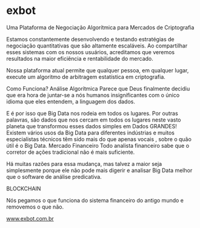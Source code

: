 # exbot
Uma Plataforma de Negociação Algorítmica para Mercados de Criptografia

Estamos constantemente desenvolvendo e testando estratégias de negociação quantitativas que são altamente escaláveis. Ao compartilhar esses sistemas com os nossos usuários, acreditamos que veremos resultados na maior eficiência e rentabilidade do mercado.

Nossa plataforma atual permite que qualquer pessoa, em qualquer lugar, execute um algoritmo de arbitragem estatística em criptografia.

Como Funciona?
Análise Algorítmica
Parece que Deus finalmente decidiu que era hora de juntar-se a nós humanos insignificantes com o único idioma que eles entendem, a linguagem dos dados.

E é por isso que Big Data nos rodeia em todos os lugares. Por outras palavras, são dados que nos cercam em todos os lugares neste vasto planeta que transformou esses dados simples em Dados GRANDES! Existem vários usos da Big Data para diferentes indústrias e muitos especialistas técnicos têm sido mais do que apenas vocais , sobre o quão útil é o Big Data.
Mercado Financeiro
Todo analista financeiro sabe que o corretor de ações tradicional não é mais suficiente.

Há muitas razões para essa mudança, mas talvez a maior seja simplesmente porque ele não pode mais digerir e analisar Big Data melhor que o software de análise predicativa.

BLOCKCHAIN

Nós pegamos o que funciona do sistema financeiro do antigo mundo e removemos o que não.

www.exbot.com.br
